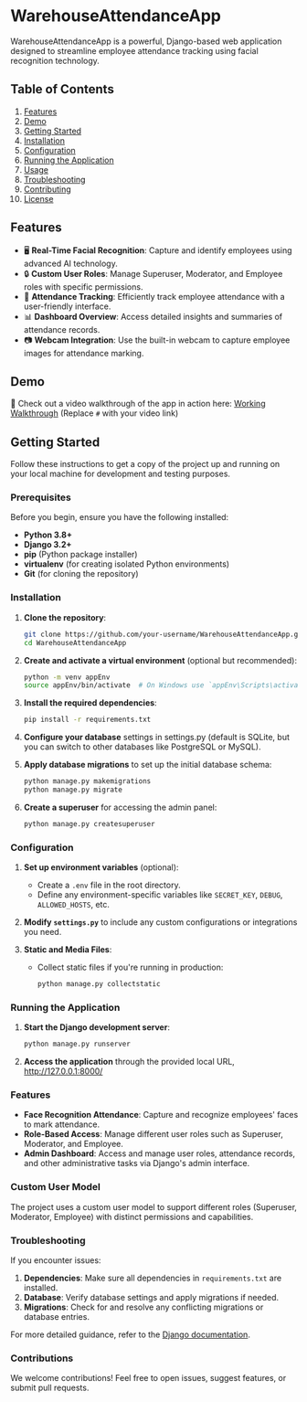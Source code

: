 # WarehouseAttendanceApp

WarehouseAttendanceApp is a powerful, Django-based web application designed to streamline employee attendance tracking using facial recognition technology.

## Table of Contents
1. [Features](#features)
2. [Demo](#demo)
3. [Getting Started](#getting-started)
4. [Installation](#installation)
5. [Configuration](#configuration)
6. [Running the Application](#running-the-application)
7. [Usage](#usage)
8. [Troubleshooting](#troubleshooting)
9. [Contributing](#contributing)
10. [License](#license)

## Features

- 🖥️ **Real-Time Facial Recognition**: Capture and identify employees using advanced AI technology.
- 🔒 **Custom User Roles**: Manage Superuser, Moderator, and Employee roles with specific permissions.
- 📅 **Attendance Tracking**: Efficiently track employee attendance with a user-friendly interface.
- 📊 **Dashboard Overview**: Access detailed insights and summaries of attendance records.
- 📷 **Webcam Integration**: Use the built-in webcam to capture employee images for attendance marking.

## Demo

🎥 Check out a video walkthrough of the app in action here: [Working Walkthrough](github.com/kashewknutt/WarehouseAttendenceApp/blob/main/screensnaps/LinkedInPost.mp4) (Replace `#` with your video link)

## Getting Started

Follow these instructions to get a copy of the project up and running on your local machine for development and testing purposes.

### Prerequisites

Before you begin, ensure you have the following installed:
- **Python 3.8+**
- **Django 3.2+**
- **pip** (Python package installer)
- **virtualenv** (for creating isolated Python environments)
- **Git** (for cloning the repository)

### Installation

1. **Clone the repository**:

   ```bash
   git clone https://github.com/your-username/WarehouseAttendanceApp.git
   cd WarehouseAttendanceApp
   ```

2. **Create and activate a virtual environment** (optional but recommended):
   ```bash
   python -m venv appEnv
   source appEnv/bin/activate  # On Windows use `appEnv\Scripts\activate`
   ```

3. **Install the required dependencies**:

   ```bash
   pip install -r requirements.txt
   ```

4. **Configure your database** settings in settings.py (default is SQLite, but you can switch to other databases like PostgreSQL or MySQL).

5. **Apply database migrations** to set up the initial database schema:

   ```bash
   python manage.py makemigrations
   python manage.py migrate
   ```

6. **Create a superuser** for accessing the admin panel:

   ```bash
   python manage.py createsuperuser
   ```

### Configuration

1. **Set up environment variables** (optional):
   - Create a `.env` file in the root directory.
   - Define any environment-specific variables like `SECRET_KEY`, `DEBUG`, `ALLOWED_HOSTS`, etc.

2. **Modify `settings.py`** to include any custom configurations or integrations you need.

3. **Static and Media Files**:
   - Collect static files if you're running in production:

     ```bash
     python manage.py collectstatic
     ```

### Running the Application

1. **Start the Django development server**:

   ```bash
   python manage.py runserver
   ```

2. **Access the application** through the provided local URL, http://127.0.0.1:8000/

### Features

- **Face Recognition Attendance**: Capture and recognize employees' faces to mark attendance.
- **Role-Based Access**: Manage different user roles such as Superuser, Moderator, and Employee.
- **Admin Dashboard**: Access and manage user roles, attendance records, and other administrative tasks via Django's admin interface.

### Custom User Model

The project uses a custom user model to support different roles (Superuser, Moderator, Employee) with distinct permissions and capabilities.

### Troubleshooting

If you encounter issues:

1. **Dependencies**: Make sure all dependencies in `requirements.txt` are installed.
2. **Database**: Verify database settings and apply migrations if needed.
3. **Migrations**: Check for and resolve any conflicting migrations or database entries.

For more detailed guidance, refer to the [Django documentation](https://docs.djangoproject.com/).

### Contributions

We welcome contributions! Feel free to open issues, suggest features, or submit pull requests.
